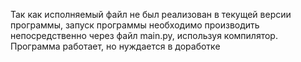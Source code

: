 Так как исполняемый файл не был реализован в текущей версии программы, запуск программы необходимо производить непосредственно через файл main.py, используя компилятор.
Программа работает, но нуждается в доработке
